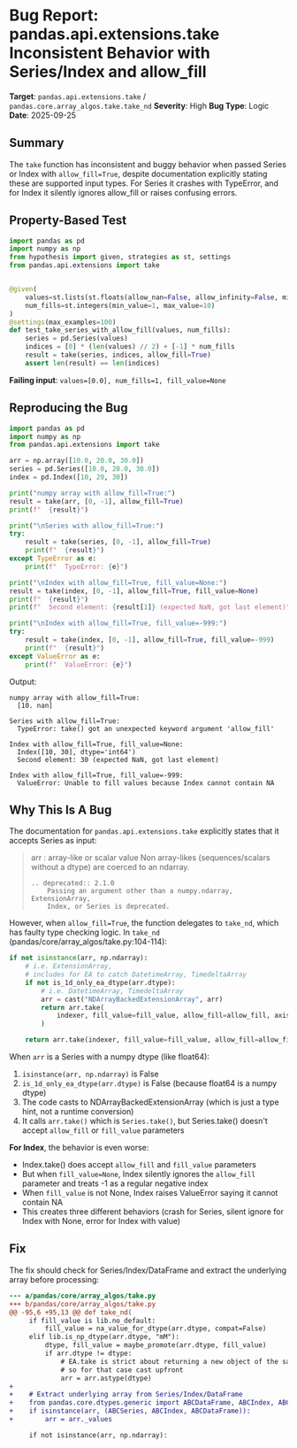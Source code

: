 # Bug Report: pandas.api.extensions.take Inconsistent Behavior with Series/Index and allow_fill

**Target**: `pandas.api.extensions.take` / `pandas.core.array_algos.take.take_nd`
**Severity**: High
**Bug Type**: Logic
**Date**: 2025-09-25

## Summary

The `take` function has inconsistent and buggy behavior when passed Series or Index with `allow_fill=True`, despite documentation explicitly stating these are supported input types. For Series it crashes with TypeError, and for Index it silently ignores allow_fill or raises confusing errors.

## Property-Based Test

```python
import pandas as pd
import numpy as np
from hypothesis import given, strategies as st, settings
from pandas.api.extensions import take


@given(
    values=st.lists(st.floats(allow_nan=False, allow_infinity=False, min_value=-1e6, max_value=1e6), min_size=1, max_size=100),
    num_fills=st.integers(min_value=1, max_value=10)
)
@settings(max_examples=100)
def test_take_series_with_allow_fill(values, num_fills):
    series = pd.Series(values)
    indices = [0] * (len(values) // 2) + [-1] * num_fills
    result = take(series, indices, allow_fill=True)
    assert len(result) == len(indices)
```

**Failing input**: `values=[0.0], num_fills=1, fill_value=None`

## Reproducing the Bug

```python
import pandas as pd
import numpy as np
from pandas.api.extensions import take

arr = np.array([10.0, 20.0, 30.0])
series = pd.Series([10.0, 20.0, 30.0])
index = pd.Index([10, 20, 30])

print("numpy array with allow_fill=True:")
result = take(arr, [0, -1], allow_fill=True)
print(f"  {result}")

print("\nSeries with allow_fill=True:")
try:
    result = take(series, [0, -1], allow_fill=True)
    print(f"  {result}")
except TypeError as e:
    print(f"  TypeError: {e}")

print("\nIndex with allow_fill=True, fill_value=None:")
result = take(index, [0, -1], allow_fill=True, fill_value=None)
print(f"  {result}")
print(f"  Second element: {result[1]} (expected NaN, got last element)")

print("\nIndex with allow_fill=True, fill_value=-999:")
try:
    result = take(index, [0, -1], allow_fill=True, fill_value=-999)
    print(f"  {result}")
except ValueError as e:
    print(f"  ValueError: {e}")
```

Output:
```
numpy array with allow_fill=True:
  [10. nan]

Series with allow_fill=True:
  TypeError: take() got an unexpected keyword argument 'allow_fill'

Index with allow_fill=True, fill_value=None:
  Index([10, 30], dtype='int64')
  Second element: 30 (expected NaN, got last element)

Index with allow_fill=True, fill_value=-999:
  ValueError: Unable to fill values because Index cannot contain NA
```

## Why This Is A Bug

The documentation for `pandas.api.extensions.take` explicitly states that it accepts Series as input:

> arr : array-like or scalar value
>     Non array-likes (sequences/scalars without a dtype) are coerced
>     to an ndarray.
>
>     .. deprecated:: 2.1.0
>         Passing an argument other than a numpy.ndarray, ExtensionArray,
>         Index, or Series is deprecated.

However, when `allow_fill=True`, the function delegates to `take_nd`, which has faulty type checking logic. In `take_nd` (pandas/core/array_algos/take.py:104-114):

```python
if not isinstance(arr, np.ndarray):
    # i.e. ExtensionArray,
    # includes for EA to catch DatetimeArray, TimedeltaArray
    if not is_1d_only_ea_dtype(arr.dtype):
        # i.e. DatetimeArray, TimedeltaArray
        arr = cast("NDArrayBackedExtensionArray", arr)
        return arr.take(
            indexer, fill_value=fill_value, allow_fill=allow_fill, axis=axis
        )

    return arr.take(indexer, fill_value=fill_value, allow_fill=allow_fill)
```

When `arr` is a Series with a numpy dtype (like float64):
1. `isinstance(arr, np.ndarray)` is False
2. `is_1d_only_ea_dtype(arr.dtype)` is False (because float64 is a numpy dtype)
3. The code casts to NDArrayBackedExtensionArray (which is just a type hint, not a runtime conversion)
4. It calls `arr.take()` which is `Series.take()`, but Series.take() doesn't accept `allow_fill` or `fill_value` parameters

**For Index**, the behavior is even worse:
- Index.take() does accept `allow_fill` and `fill_value` parameters
- But when `fill_value=None`, Index silently ignores the `allow_fill` parameter and treats -1 as a regular negative index
- When `fill_value` is not None, Index raises ValueError saying it cannot contain NA
- This creates three different behaviors (crash for Series, silent ignore for Index with None, error for Index with value)

## Fix

The fix should check for Series/Index/DataFrame and extract the underlying array before processing:

```diff
--- a/pandas/core/array_algos/take.py
+++ b/pandas/core/array_algos/take.py
@@ -95,6 +95,13 @@ def take_nd(
     if fill_value is lib.no_default:
         fill_value = na_value_for_dtype(arr.dtype, compat=False)
     elif lib.is_np_dtype(arr.dtype, "mM"):
         dtype, fill_value = maybe_promote(arr.dtype, fill_value)
         if arr.dtype != dtype:
             # EA.take is strict about returning a new object of the same type
             # so for that case cast upfront
             arr = arr.astype(dtype)
+
+    # Extract underlying array from Series/Index/DataFrame
+    from pandas.core.dtypes.generic import ABCDataFrame, ABCIndex, ABCSeries
+    if isinstance(arr, (ABCSeries, ABCIndex, ABCDataFrame)):
+        arr = arr._values

     if not isinstance(arr, np.ndarray):
```